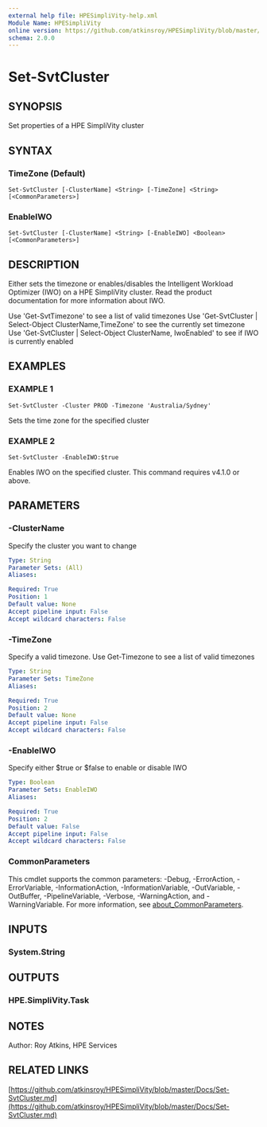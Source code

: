 ```yaml
---
external help file: HPESimpliVity-help.xml
Module Name: HPESimpliVity
online version: https://github.com/atkinsroy/HPESimpliVity/blob/master/Docs/Set-SvtCluster.md
schema: 2.0.0
---
```


# Set-SvtCluster

## SYNOPSIS
Set properties of a HPE SimpliVity cluster

## SYNTAX

### TimeZone (Default)
```
Set-SvtCluster [-ClusterName] <String> [-TimeZone] <String> [<CommonParameters>]
```

### EnableIWO
```
Set-SvtCluster [-ClusterName] <String> [-EnableIWO] <Boolean> [<CommonParameters>]
```

## DESCRIPTION
Either sets the timezone or enables/disables the Intelligent Workload Optimizer (IWO)
on a HPE SimpliVity cluster.
Read the product documentation for more information about IWO.

Use 'Get-SvtTimezone' to see a list of valid timezones
Use 'Get-SvtCluster | Select-Object ClusterName,TimeZone' to see the currently set timezone
Use 'Get-SvtCluster | Select-Object ClusterName, IwoEnabled' to see if IWO is currently enabled

## EXAMPLES

### EXAMPLE 1
```
Set-SvtCluster -Cluster PROD -Timezone 'Australia/Sydney'
```

Sets the time zone for the specified cluster

### EXAMPLE 2
```
Set-SvtCluster -EnableIWO:$true
```

Enables IWO on the specified cluster.
This command requires v4.1.0 or above.

## PARAMETERS

### -ClusterName
Specify the cluster you want to change

```yaml
Type: String
Parameter Sets: (All)
Aliases:

Required: True
Position: 1
Default value: None
Accept pipeline input: False
Accept wildcard characters: False
```

### -TimeZone
Specify a valid timezone.
Use Get-Timezone to see a list of valid timezones

```yaml
Type: String
Parameter Sets: TimeZone
Aliases:

Required: True
Position: 2
Default value: None
Accept pipeline input: False
Accept wildcard characters: False
```

### -EnableIWO
Specify either $true or $false to enable or disable IWO

```yaml
Type: Boolean
Parameter Sets: EnableIWO
Aliases:

Required: True
Position: 2
Default value: False
Accept pipeline input: False
Accept wildcard characters: False
```

### CommonParameters
This cmdlet supports the common parameters: -Debug, -ErrorAction, -ErrorVariable, -InformationAction, -InformationVariable, -OutVariable, -OutBuffer, -PipelineVariable, -Verbose, -WarningAction, and -WarningVariable. For more information, see [about_CommonParameters](http://go.microsoft.com/fwlink/?LinkID=113216).

## INPUTS

### System.String
## OUTPUTS

### HPE.SimpliVity.Task
## NOTES
Author: Roy Atkins, HPE Services

## RELATED LINKS

[https://github.com/atkinsroy/HPESimpliVity/blob/master/Docs/Set-SvtCluster.md](https://github.com/atkinsroy/HPESimpliVity/blob/master/Docs/Set-SvtCluster.md)

